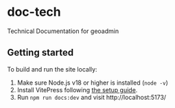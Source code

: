 # doc-tech

Technical Documentation for geoadmin

## Getting started

To build and run the site locally:

1. Make sure Node.js v18 or higher is installed (`node -v`)
2. Install VitePress following [the setup guide](https://vitepress.dev/guide/getting-started).
3. Run `npm run docs:dev` and visit http://localhost:5173/
